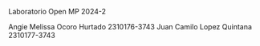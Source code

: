 Laboratorio Open MP 2024-2

Angie Melissa Ocoro Hurtado 2310176-3743
Juan Camilo Lopez Quintana 2310177-3743
